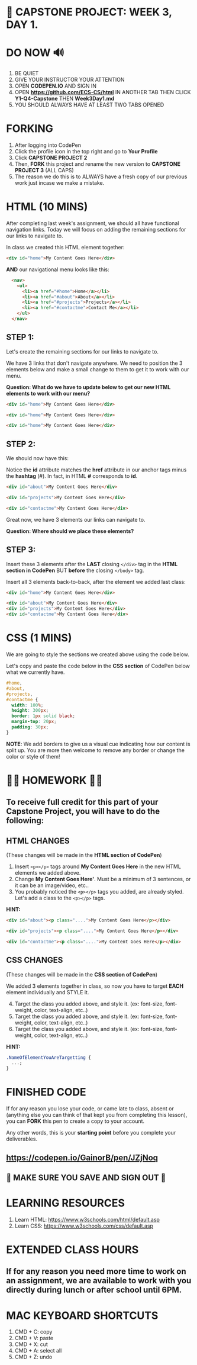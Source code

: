 # 📌 CAPSTONE PROJECT: WEEK 3, DAY 1.

# DO NOW 🔊

1.  BE QUIET
2.  GIVE YOUR INSTRUCTOR YOUR ATTENTION
3.  OPEN **CODEPEN.IO** AND SIGN IN
4.  OPEN **https://github.com/ECS-CS/html** IN ANOTHER TAB THEN CLICK **Y1-Q4-Capstone** THEN **Week3Day1.md**
5.  YOU SHOULD ALWAYS HAVE AT LEAST TWO TABS OPENED

# FORKING

1.  After logging into CodePen
2.  Click the profile icon in the top right and go to **Your Profile**
3.  Click **CAPSTONE PROJECT 2**
4.  Then, **FORK** this project and rename the new version to **CAPSTONE PROJECT 3** (ALL CAPS)
5.  The reason we do this is to ALWAYS have a fresh copy of our previous work just incase we make a mistake.

# HTML (10 MINS)

After completing last week's assignment, we should all have functional navigation links. Today we will focus on adding the remaining sections for our links to navigate to.

In class we created this HTML element together:

```html
<div id="home">My Content Goes Here</div>
```

**AND** our navigational menu looks like this:

```html
  <nav>
    <ul>
      <li><a href="#home">Home</a></li>
      <li><a href="#about">About</a></li>
      <li><a href="#projects">Projects</a></li>
      <li><a href="#contactme">Contact Me</a></li>
    </ul>
  </nav>
```

## STEP 1:

Let's create the remaining sections for our links to navigate to.

We have 3 links that don't navigate anywhere. We need to position the 3 elements below and make a small change to them to get it to work with our menu.

**Question: What do we have to update below to get our new HTML elements to work with our menu?**

```html
<div id="home">My Content Goes Here</div>
```

```html
<div id="home">My Content Goes Here</div>
```

```html
<div id="home">My Content Goes Here</div>
```

## STEP 2:

We should now have this:

Notice the **id** attribute matches the **href** attribute in our anchor tags minus the **hashtag** (#). In fact, in HTML **#** corresponds to **id**.

```html
<div id="about">My Content Goes Here</div>
```

```html
<div id="projects">My Content Goes Here</div>
```

```html
<div id="contactme">My Content Goes Here</div>
```

Great now, we have 3 elements our links can navigate to.

**Question: Where should we place these elements?**

## STEP 3:

Insert these 3 elements after the **LAST** closing `</div>` tag in the **HTML section in CodePen** BUT **before** the closing `</body>` tag.

Insert all 3 elements back-to-back, after the element we added last class:

```html
<div id="home">My Content Goes Here</div>

<div id="about">My Content Goes Here</div>
<div id="projects">My Content Goes Here</div>
<div id="contactme">My Content Goes Here</div>
```

# CSS (1 MINS)

We are going to style the sections we created above using the code below.

Let's copy and paste the code below in the **CSS section** of CodePen below what we currently have.

```css
#home,
#about,
#projects,
#contactme {
  width: 100%;
  height: 300px;
  border: 1px solid black;
  margin-top: 20px;
  padding: 30px;
}
```

**NOTE**: We add borders to give us a visual cue indicating how our content is split up. You are more then welcome to remove any border or change the color or style of them!

# 🚨🚨 HOMEWORK 🚨🚨

## To receive full credit for this part of your Capstone Project, you will have to do the following:

## HTML CHANGES

(These changes will be made in the **HTML section of CodePen**)

1.  Insert `<p></p>` tags around **My Content Goes Here** in the new HTML elements we added above.
2.  Change **My Content Goes Here'**. Must be a minimum of 3 sentences, or it can be an image/video, etc..
3.  You probably noticed the `<p></p>` tags you added, are already styled. Let's add a class to the `<p></p>` tags.

**HINT:**

```html
<div id="about"><p class="....">My Content Goes Here</p></div>
```

```html
<div id="projects"><p class="....">My Content Goes Here</p></div>
```

```html
<div id="contactme"><p class="....">My Content Goes Here</p></div>
```

## CSS CHANGES

(These changes will be made in the **CSS section of CodePen**)

We added 3 elements together in class, so now you have to target **EACH** element individually and STYLE it.

4.  Target the class you added above, and style it. (ex: font-size, font-weight, color, text-align, etc..)
5.  Target the class you added above, and style it. (ex: font-size, font-weight, color, text-align, etc..)
6.  Target the class you added above, and style it. (ex: font-size, font-weight, color, text-align, etc..)

**HINT:**

```css
.NameOfElementYouAreTargetting {
  ...;
}
```

# FINISHED CODE

If for any reason you lose your code, or came late to class, absent or (anything else you can think of that kept you from completing this lesson), you can **FORK** this pen to create a copy to your account.

Any other words, this is your **starting point** before you complete your deliverables.

## https://codepen.io/GainorB/pen/JZjNoq

## 🚨 MAKE SURE YOU SAVE AND SIGN OUT 🚨

# LEARNING RESOURCES

1.  Learn HTML: https://www.w3schools.com/html/default.asp
2.  Learn CSS: https://www.w3schools.com/css/default.asp

# EXTENDED CLASS HOURS

## If for any reason you need more time to work on an assignment, we are available to work with you directly during lunch or after school until 6PM.

# MAC KEYBOARD SHORTCUTS

1.  CMD + C: copy
2.  CMD + V: paste
3.  CMD + X: cut
4.  CMD + A: select all
5.  CMD + Z: undo
